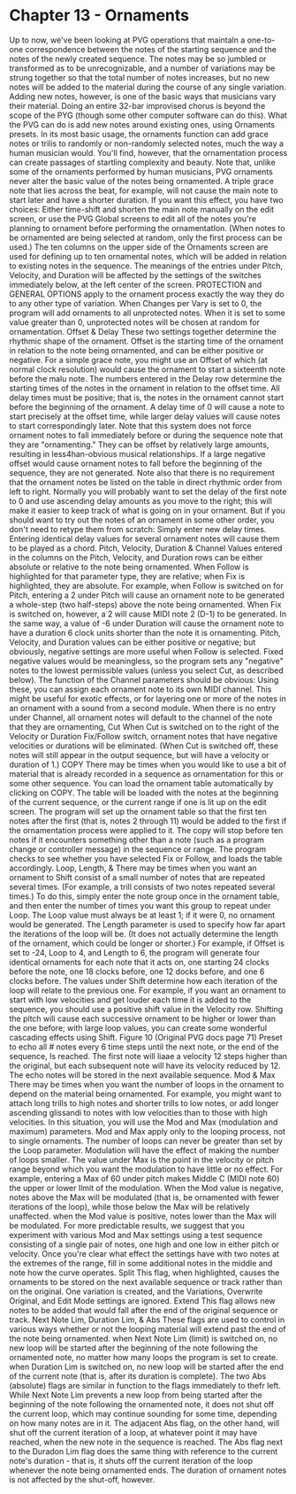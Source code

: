 # Chapter 13 - Ornaments

Up to now, we've been looking at PVG operations that maintaln a one-to-one correspondence between the notes of the starting sequence and the notes of the newly created sequence. The notes may be so jumbled or transformed as to be unrecognizable, and a number of variations may be strung together so that the total number of notes increases, but no new notes will be added to the material during the course of any single variation. Adding new notes, however, is one of the basic ways that musicians vary their material. Doing an entire 32-bar improvised chorus is beyond the scope of the PYG (though some other computer software can do this). What the PVG can do is add new notes around existing ones, using Ornaments presets. In its most basic usage, the ornaments function can add grace notes or trilis to randomly or non-randomly selected notes, much the way a human musician would. You'll find, however, that the ornamentation process can create passages of startling complexity and beauty. Note that, unlike some of the ornaments performed by human musicians, PVG ornaments never alter the basic value of the notes being ornamented. A triple grace note that lies across the beat, for example, will not cause the main note to start later and have a shorter duration. If you want this effect, you have two choices: Either time-shift and shorten the main note manually on the edit screen, or use the PVG Global screens to edit all of the notes you're planning to ornament before performing the ornamentatIon. (When notes to be ornamented are being selected at random, only the first process can be used.) The ten columns on the upper side of the Ornaments screen are used for defining up to ten ornamental notes, which will be added in relation to existing notes in the sequence. The meanings of the entries under Pitch, Velocity, and Duration will be affected by the settings of the switches immediately below, at the left center of the screen. PROTECTION and GENERAL OPTIONS apply to the ornament process exactly the way they do to any other type of variation. When Changes per Vary is set to 0, the program will add ornaments to all unprotected notes. When it is set to some value greater than 0, unprotected notes will be chosen at random for ornamentation. Offset & Delay These two settings together determine the rhythmic shape of the ornament. Offset is the starting time of the ornament in relation to the note being ornamented, and can be either positive or negative. For a simple grace note, you might use an Offset of which (at normal clock resolution) would cause the ornament to start a sixteenth note before the malu note. The numbers entered in the Delay row determine the starting times of the notes in the ornament in relation to the offset time. All delay times must be positive; that is, the notes in the ornament cannot start before the beginning of the ornament. A delay time of 0 will cause a note to start precisely at the offset time, while larger delay values will cause notes to start correspondingly later. Note that this system does not force ornament notes to fall immediately before or during the sequence note that they are "ornamenting." They can be offset by relatively large amounts, resulting in less4han-obvious musical relationships. If a large negative offset would cause ornament notes to fall before the beginning of the sequence, they are not generated. Note also that there is no requirement that the ornament notes be listed on the table in direct rhythmic order from left to right. Normally you will probably want to set the delay of the first note to 0 and use ascending delay amounts as you move to the right; this will make it easier to keep track of what is going on in your ornament. But if you should want to try out the notes of an ornament in some other order, you don't need to retype them from scratch: Simply enter new delay times. Entering identical delay values for several ornament notes will cause them to be played as a chord. Pitch, Velocity, Duration & Channel Values entered in the columns on the Pitch, Velocity, and Duration rows can be either absolute or relative to the note being ornamented. When Follow is highlighted for that parameter type, they are relative; when Fix is highlighted, they are absolute. For example, when Follow is switched on for Pitch, entering a 2 under Pitch will cause an ornament note to be generated a whole-step (two half-steps) above the note being ornamented. When Fix is switched on, however, a 2 will cause MIDI note 2 (D-1) to be generated. In the same way, a value of -6 under Duration will cause the ornament note to have a duration 6 clock units shorter than the note it is ornamenting. Pitch, Velocity, and Duration values can be either positive or negative; but obviously, negative settings are more useful when Follow is selected. Fixed negative values would be meaningless, so the program sets any "negative" notes to the lowest permissible values (unless you select Cut, as described below). The function of the Channel parameters should be obvious: Using these, you can assign each ornament note to its own MIDI channel. This might be useful for exotic effects, or for layering one or more of the notes in an ornament with a sound from a second module. When there is no entry under Channel, all ornament notes will default to the channel of the note that they are ornamenting, Cut When Cut is switched on to the right of the Velocity or Duration Fix/Follow switch, ornament notes that have negative velocities or durations will be eliminated. (When Cut is switched off, these notes will still appear in the output sequence, but will have a velocity or duration of 1.) COPY There may be times when you would like to use a bit of material that is already recorded in a sequence as ornamentation for this or some other sequence. You can load the ornament table automatically by clicking on COPY. The table will be loaded with the notes at the beginning of the current sequence, or the current range if one is lit up on the edit screen. The program will set up the ornament table so that the first ten notes after the first (that is, notes 2 through 11) would be added to the first if the ornamentation process were applied to it. The copy will stop before ten notes if it encounters something other than a note (such as a program change or controller message) in the sequence or range. The program checks to see whether you have selected Fix or Follow, and loads the table accordingly. Loop, Length, & There may be times when you want an ornament to Shift consist of a small number of notes that are repeated several times. (For example, a trill consists of two notes repeated several times.) To do this, simply enter the note group once in the ornament table, and then enter the number of times you want this group to repeat under Loop. The Loop value must always be at least 1; if it were 0, no ornament would be generated. The Length parameter is used to specify how far apart the iterations of the loop will be. (It does not actually determine the length of the ornament, which could be longer or shorter.) For example, if Offset is set to -24, Loop to 4, and Length to 6, the program will generate four identical ornaments for each note that it acts on, one starting 24 clocks before the note, one 18 clocks before, one 12 docks before, and one 6 clocks before. The values under Shift determine how each iteration of the loop will relate to the previous one. For example, if you want an ornament to start with low velocities and get louder each time it is added to the sequence, you should use a positive shift value in the Velocity row. Shifting the pitch wili cause each successive ornament to be higher or lower than the one before; with large loop values, you can create some wonderful cascading effects using Shift. Figure 10 (Original PVG docs page 71) Preset to echo all # notes every 6 time steps until the next note, or the end of the sequence, Is reached. The first note will liaae a velocity 12 steps higher than the original, but each subsequent note will have its velocity reduced by 12. The echo notes will be stored in the next available sequence. Mod & Max There may be times when you want the number of loops in the ornament to depend on the material being ornamented. For example, you might want to attach long trills to high notes and shorter trills to low notes, or add longer ascending glissandi to notes with low velocities than to those with high velocities. In this situation, you will use the Mod and Max (modulation and maximum) parameters. Mod and Max apply only to the looping process, not to single ornaments. The number of loops can never be greater than set by the Loop parameter. Modulation will have the effect of making the number of loops smaller. The value under Max is the point in the velocity or pitch range beyond which you want the modulation to have little or no effect. For example, entering a Max of 60 under pitch makes Middle C (MIDI note 60) the upper or lower Ilmit of the modulation. When the Mod value is negative, notes above the Max will be modulated (that is, be ornamented with fewer iterations of the loop), while those below the Max will be relatively unaffected. when the Mod value is positive, notes lower than the Max will be modulated. For more predictable results, we suggest that you experiment with various Mod and Max settings using a test sequence consisting of a single pair of notes, one high and one low in either pitch or velocity. Once you're clear what effect the settings have with two notes at the extremes of the range, fill in some additional notes in the middle and note how the curve operates. Split This flag, when highlighted, causes the ornaments to be stored on the next available sequence or track rather than on the original. One variation is created, and the Variations, Overwrite Original, and Edit Mode settings are ignored. Extend This flag allows new notes to be added that would fall after the end of the original sequence or track. Next Note Lim, Duration Lim, & Abs These flags are used to control in various ways whether or not the looping material will extend past the end of the note being ornamented. when Next Note Lim (limit) is switched on, no new loop will be started after the beginning of the note following the ornamented note, no matter how many loops the program is set to create. when Duration Lim is switched on, no new loop will be started after the end of the current note (that is, after its duration is complete). The two Abs (absolute) flags are similar in function to the flags immediately to thefr left. While Next Note Lim prevents a new loop from being started after the beginning of the note following the ornamented note, it does not shut off the current loop, which may continue sounding for some time, depending on how many notes are in it. The adjacent Abs flag, on the other hand, will shut off the current iteration of a loop, at whatever point it may have reached, when the new note in the sequence is reached. The Abs flag next to the Duradon Lim flag does the same thing with reference to the current note's duration - that is, it shuts off the current iteration of the loop whenever the note being ornamented ends. The duration of ornament notes is not affected by the shut-off, however.